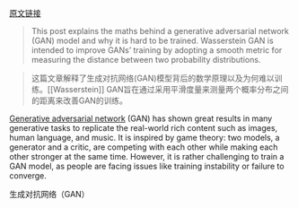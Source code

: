 [原文链接](https://lilianweng.github.io/lil-log/2017/08/20/from-GAN-to-WGAN.html)

> This post explains the maths behind a generative adversarial network (GAN) model and why it is hard to be trained. Wasserstein GAN is intended to improve GANs’ training by adopting a smooth metric for measuring the distance between two probability distributions.

> 这篇文章解释了生成对抗网络(GAN)模型背后的数学原理以及为何难以训练。[[Wasserstein]] GAN旨在通过采用平滑度量来测量两个概率分布之间的距离来改善GAN的训练。

[Generative adversarial network](https://arxiv.org/pdf/1406.2661.pdf) (GAN) has shown great results in many generative tasks to replicate the real-world rich content such as images, human language, and music. It is inspired by game theory: two models, a generator and a critic, are competing with each other while making each other stronger at the same time. However, it is rather challenging to train a GAN model, as people are facing issues like training instability or failure to converge.

生成对抗网络（GAN）

